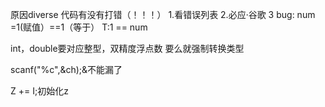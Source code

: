  
原因diverse
代码有没有打错（！！！）
1.看错误列表
2.必应·谷歌
3
bug:
num =1(赋值）==1（等于）
T:1 == num
 
 
int，double要对应整型，双精度浮点数
要么就强制转换类型
 
scanf("%c",&ch);&不能漏了
 
Z += I;初始化z
